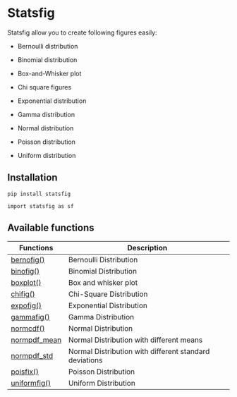 # Statsfig

Statsfig allow you to create following figures easily:

- Bernoulli distribution

- Binomial distribution
- Box-and-Whisker plot
- Chi square figures
- Exponential distribution
- Gamma distribution

- Normal distribution

- Poisson distribution
- Uniform distribution


## Installation

```
pip install statsfig
```

```
import statsfig as sf
```

## Available functions

| Functions                                                    | Description                                            |
| ------------------------------------------------------------ | ------------------------------------------------------ |
| [bernofig()](https://github.com/shinokada/statsfig/blob/master/doc/bernofig.md) | Bernoulli Distribution                                 |
| [binofig()](https://github.com/shinokada/statsfig/blob/master/doc/binomial.md) | Binomial Distribution                                  |
| [boxplot()](https://github.com/shinokada/statsfig/blob/master/doc/boxplot.md) | Box and whisker plot                                   |
| [chifig()](https://github.com/shinokada/statsfig/blob/master/doc/chisquare.md) | Chi-Square Distribution                                |
| [expofig()](https://github.com/shinokada/statsfig/blob/master/doc/expofig.md) | Exponential Distribution                               |
| [gammafig()](https://github.com/shinokada/statsfig/blob/master/doc/gammafig.md) | Gamma Distribution                                     |
| [normcdf()](https://github.com/shinokada/statsfig/blob/master/doc/normal.md) | Normal Distribution                                    |
| [normpdf_mean](https://github.com/shinokada/statsfig/blob/master/doc/normal.md) | Normal Distribution with different means               |
| [normpdf_std](https://github.com/shinokada/statsfig/blob/master/doc/normal.md) | Normal Distribution with different standard deviations |
| [poisfix()](https://github.com/shinokada/statsfig/blob/master/doc/poisfig.md) | Poisson Distribution                                   |
| [uniformfig()](https://github.com/shinokada/statsfig/blob/master/doc/uniformfig.md) | Uniform Distribution                                   |

